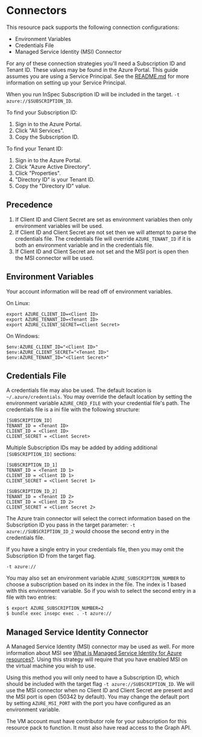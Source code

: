 # Connectors

This resource pack supports the following connection configurations:

* Environment Variables
* Credentials File
* Managed Service Identity (MSI) Connector

For any of these connection strategies you'll need a Subscription ID and Tenant
ID. These values may be found in the Azure Portal. This guide assumes you are
using a Service Principal. See the
[README.md](https://github.com/inspec/inspec-azure#service-principal) for more
information on setting up your Service Principal.

When you run InSpec Subscription ID will be included in
the target. `-t azure://$SUBSCRIPTION_ID`.

To find your Subscription ID:

1. Sign in to the Azure Portal.
2. Click "All Services".
3. Copy the Subscription ID.

To find your Tenant ID:

1. Sign in to the Azure Portal.
2. Click "Azure Active Directory".
3. Click "Properties".
4. "Directory ID" is your Tenant ID.
5. Copy the "Directory ID" value.

## Precedence

1. If Client ID and Client Secret are set as environment variables then only
   environment variables will be used.
2. If Client ID and Client Secret are not set then we will attempt to parse the
   credentials file. The credentials file will override `AZURE_TENANT_ID` if it
   is both an environment variable and in the credentials file.
3. If Client ID and Client Secret are not set and the MSI port is open then the
   MSI connector will be used.

## Environment Variables

Your account information will be read off of environment variables.

On Linux:
```
export AZURE_CLIENT_ID=<Client ID>
export AZURE_TENANT_ID=<Tenant ID>
export AZURE_CLIENT_SECRET=<Client Secret>
```

On Windows:
```
$env:AZURE_CLIENT_ID="<Client ID>"
$env:AZURE_CLIENT_SECRET="<Tenant ID>"
$env:AZURE_TENANT_ID="<Client Secret>"
```

## Credentials File

A credentials file may also be used. The default location is
`~/.azure/credentials`. You may override the default location by setting the
environment variable `AZURE_CRED_FILE` with your credential file's path. The
credentials file is a ini file with the following structure:

```
[SUBSCRIPTION_ID]
TENANT_ID = <Tenant ID>
CLIENT_ID = <Client ID>
CLIENT_SECRET = <Client Secret>
```

Multiple Subscription IDs may be added by adding additional `[SUBSCRIPTION_ID]` sections:

```
[SUBSCRIPTION_ID_1]
TENANT_ID = <Tenant ID 1>
CLIENT_ID = <Client ID 1>
CLIENT_SECRET = <Client Secret 1>

[SUBSCRIPTION_ID_2]
TENANT_ID = <Tenant ID 2>
CLIENT_ID = <Client ID 2>
CLIENT_SECRET = <Client Secret 2>
```

The Azure train connector will select the correct information based on the
Subscription ID you pass in the target parameter: `-t
azure://SUBSCRIPTION_ID_2` would choose the second entry in the credentials
file.

If you have a single entry in your credentials file, then you may omit the
Subscription ID from the target flag.

`-t azure://`

You may also set an environment variable `AZURE_SUBSCRIPTION_NUMBER` to choose a
subscription based on its index in the file. The index is 1 based with this
environment variable. So if you wish to select the second entry in a file with
two entries:

```
$ export AZURE_SUBSCRIPTION_NUMBER=2
$ bundle exec insepc exec . -t azure://
```

## Managed Service Identity Connector

A Managed Service Identity (MSI) connector may be used as well. For more
information about MSI see
[What is Managed Service Identity for Azure resources?](https://docs.microsoft.com/en-us/azure/active-directory/managed-service-identity/overview).
Using this strategy will require that you have enabled MSI on the virtual
machine you wish to use.

Using this method you will only need to have a Subscription ID, which should be
included with the target flag `-t azure://SUBSCRIPTION_ID`. We will use the MSI
connector when no Client ID and Client Secret are present and the MSI port is
open (50342 by default). You may change the default port by setting
`AZURE_MSI_PORT` with the port you have configured as an environment variable.

The VM account must have contributor role for your subscription for this
resource pack to function. It must also have read access to the Graph API.

